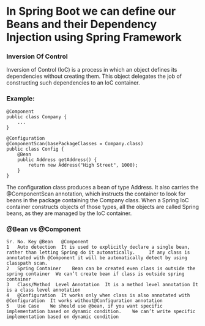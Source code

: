 # In Spring Boot we can define our Beans and their Dependency Injection using Spring Framework
### Inversion Of Control
Inversion of Control (IoC) is a process in which an object defines its dependencies without creating them. This object delegates the job of constructing such dependencies to an IoC container.
### Example:
```
@Component
public class Company {
    ...
}
```
```
@Configuration
@ComponentScan(basePackageClasses = Company.class)
public class Config {
    @Bean
    public Address getAddress() {
        return new Address("High Street", 1000);
    }
}
```
The configuration class produces a bean of type Address. It also carries the @ComponentScan annotation, which instructs the container to look for beans in the package containing the Company class.
When a Spring IoC container constructs objects of those types, all the objects are called Spring beans, as they are managed by the IoC container.
### @Bean vs @Component
```
Sr. No.	Key	@Bean	@Component
1	Auto detection	It is used to explicitly declare a single bean, rather than letting Spring do it automatically. 	If any class is annotated with @Component it will be automatically detect by using classpath scan.
2	Spring Container	Bean can be created even class is outside the spring container	We can’t create bean if class is outside spring container
3	Class/Method  Level Annotation	It is a method level annotation	It is a class level annotation
4	@Configuration	It works only when class is also annotated with @Configuration	It works without@Configuration annotation
5	Use Case	We should use @bean, if you want specific implementation based on dynamic condition.	We can’t write specific implementation based on dynamic condition
```
